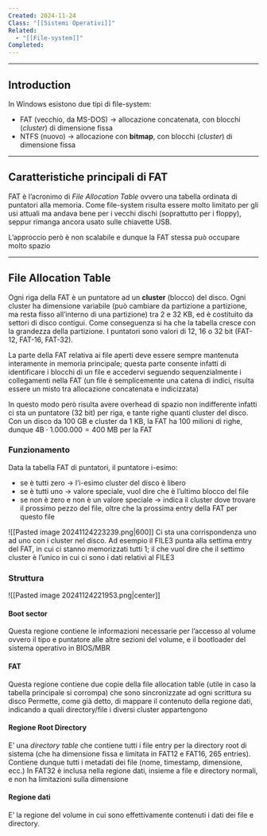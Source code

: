 ```yaml
---
Created: 2024-11-24
Class: "[[Sistemi Operativi]]"
Related:
  - "[[File-system]]"
Completed:
---
```

---
## Introduction
In Windows esistono due tipi di file-system:
- FAT (vecchio, da MS-DOS) → allocazione concatenata, con blocchi (*cluster*) di dimensione fissa
- NTFS (nuovo) → allocazione con **bitmap**, con blocchi (*cluster*) di dimensione fissa

---
## Caratteristiche principali di FAT
FAT è l’acronimo di *File Allocation Table* ovvero una tabella ordinata di puntatori alla memoria.
Come file-system risulta essere molto limitato per gli usi attuali ma andava bene per i vecchi dischi (soprattutto per i floppy), seppur rimanga ancora usato sulle chiavette USB.

L’approccio però è non scalabile e dunque la FAT stessa può occupare molto spazio

---
## File Allocation Table
Ogni riga della FAT è un puntatore ad un **cluster** (blocco) del disco. Ogni cluster ha dimensione variabile (può cambiare da partizione a partizione, ma resta fisso all’interno di una partizione) tra $2$ e $32 \text{ KB}$, ed è costituito da settori di disco contigui.
Come conseguenza si ha che la tabella cresce con la grandezza della partizione.
I puntatori sono valori di $12$, $16$ o $32 \text{ bit}$ (FAT-12, FAT-16, FAT-32).

La parte della FAT relativa ai file aperti deve essere sempre mantenuta interamente in memoria principale; questa parte consente infatti di identificare i blocchi di un file e accedervi seguendo sequenzialmente i collegamenti nella FAT (un file è semplicemente una catena di indici, risulta essere un misto tra allocazione concatenata e indicizzata)

In questo modo però risulta avere overhead di spazio non indifferente infatti ci sta un puntatore ($32 \text{ bit}$) per riga, e tante righe quanti cluster del disco. Con un disco da $100\text{ GB}$ e cluster da $1\text{ KB}$, la FAT ha $100$ milioni di righe, dunque $4\text{B}\cdot 1.000.000 =400\text{ MB}$ per la FAT

### Funzionamento
Data la tabella FAT di puntatori, il puntatore i-esimo:
- se è tutti zero → l’i-esimo cluster del disco è libero
- se è tutti uno → valore speciale, vuol dire che è l’ultimo blocco del file
- se non è zero e non è un valore speciale → indica il cluster dove trovare il prossimo pezzo del file, oltre che la prossima entry della FAT per questo file

![[Pasted image 20241124223239.png|600]]
Ci sta una corrispondenza uno ad uno con i cluster nel disco. Ad esempio il FILE3 punta alla settima entry del FAT, in cui ci stanno memorizzati tutti 1; il che vuol dire che il settimo cluster è l’unico in cui ci sono i dati relativi al FILE3

### Struttura
![[Pasted image 20241124221953.png|center]]

#### Boot sector
Questa regione contiene le informazioni necessarie per l’accesso al volume ovvero il tipo e puntatore alle altre sezioni del volume, e il bootloader del sistema operativo in BIOS/MBR
#### FAT
Questa regione contiene due copie della file allocation table (utile in caso la tabella principale si corrompa) che sono sincronizzate ad ogni scrittura su disco
Permette, come già detto, di mappare il contenuto della regione dati, indicando a quali directory/file i diversi cluster appartengono
#### Regione Root Directory
E’ una *directory table* che contiene tutti i file entry per la directory root di sistema (che ha dimensione fissa e limitata in FAT12 e FAT16, $265 \text{ entries}$). Contiene dunque tutti i metadati dei file (nome, timestamp, dimensione, ecc.)
In FAT32 è inclusa nella regione dati, insieme a file e directory normali, e non ha limitazioni sulla dimensione
#### Regione dati
E’ la regione del volume in cui sono effettivamente contenuti i dati dei file e directory.
